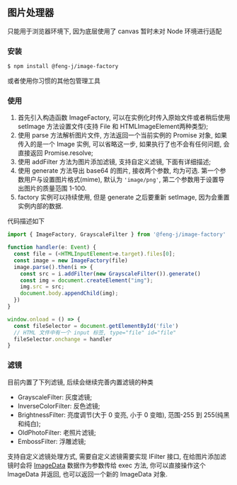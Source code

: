 ## 图片处理器

只能用于浏览器环境下, 因为底层使用了 canvas 暂时未对 Node 环境进行适配

### 安装

```bash
$ npm install @feng-j/image-factory
```
或者使用你习惯的其他包管理工具

### 使用

1. 首先引入构造函数 ImageFactory, 可以在实例化时传入原始文件或者稍后使用 setImage 方法设置文件(支持 File 和 HTMLImageElement两种类型);
2. 使用 parse 方法解析图片文件, 方法返回一个当前实例的 Promise 对象, 如果传入的是一个 Image 实例, 可以省略这一步, 如果执行了也不会有任何问题, 会直接返回 Promise.resolve;
3. 使用 addFilter 方法为图片添加滤镜, 支持自定义滤镜, 下面有详细描述;
4. 使用 generate 方法导出 base64 的图片, 接收两个参数, 均为可选. 第一个参数用户与设置图片格式(mime), 默认为 `'image/png'`, 第二个参数用于设置导出图片的质量范围 1-100.
5. factory 实例可以持续使用, 但是 generate 之后要重新 setImage, 因为会重置实例内部的数据.

代码描述如下

```typescript
import { ImageFactory, GrayscaleFilter } from '@feng-j/image-factory'

function handler(e: Event) {
  const file = (<HTMLInputElement>e.target).files[0];
  const image = new ImageFactory(file)
  image.parse().then(i => {
    const src = i.addFilter(new GrayscaleFilter()).generate()
    const img = document.createElement("img");
    img.src = src;
    document.body.appendChild(img);
  })
}

window.onload = () => {
  const fileSelector = document.getElementById('file')
  // HTML 文件中有一个 input 标签, type="file" id="file"
  fileSelector.onchange = handler
}
```

### 滤镜

目前内置了下列滤镜, 后续会继续完善内置滤镜的种类
+ GrayscaleFilter: 灰度滤镜;
+ InverseColorFilter: 反色滤镜;
+ BrightnessFilter: 亮度调节(大于 0 变亮, 小于 0 变暗), 范围-255 到 255(纯黑和纯白);
+ OldPhotoFilter: 老照片滤镜;
+ EmbossFilter: 浮雕滤镜;


支持自定义滤镜处理方式, 需要自定义滤镜需要实现 IFilter 接口, 在给图片添加滤镜时会将 [ImageData](https://developer.mozilla.org/zh-CN/docs/Web/API/ImageData) 数据作为参数传给 exec 方法, 你可以直接操作这个 ImageData 并返回, 也可以返回一个新的 ImageData 对象.